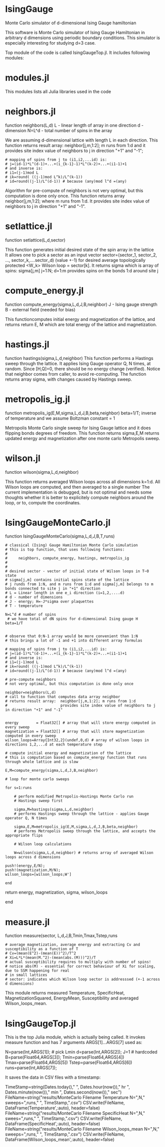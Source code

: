 # IsingGauge
Monte Carlo simulator of d-dimensional Ising Gauge hamiltonian

This software is Monte Carlo simulator of Ising Gauge Hamiltonian in arbitrary d dimensions using periodic boundary conditions.
This simulator is especially interesting for studying d=3 case.


Top module of the code is called IsingGaugeTop.jl. It includes following modules:

# modules.jl
This modules lists all Julia libraries used in the code


# neighbors.jl
function neighbors(L,d)
L - linear length of array in one direction
d - dimension
N=L^d - total number of spins in the array

We are assuming d-dimensional lattice with length L in each direction. This function returns result array:  neighbor[j,m,1:2]; m runs from 1:d and it provides site index value of neighbors to j in direction "+1" and "-1";

    # mapping of spins from j to (i1,i2,...id) is:
    # j=(id-1)*L^(d-1)+...+(i_{k-1}-1)*L^(k-2)+...+(i1-1)+1
    # and inverse is:
    # i1=(j-1)mod L
    # ik=round( ((j-1)mod L^k)/L^(k-1))
    # id=round((j-1)/L^(d-1)) # because (any)mod l^d =(any)
       
Algorithm for pre-compute of neighbors is not very optimal, but this computation is done only once. This function returns array neighbor[j,m,1:2]; 
where m runs from 1:d. It provides site index value of neighbors to j in direction "+1" and "-1".
    
# setlattice.jl
function setlattice(L,d,sector)

This function generates initial desired state of the spin array in the lattice    
It allows one to pick a sector as an input vector sector=(sector_1, sector_2, ..., sector_k,....sector_d) (value +-1) for desired average topologically protected <W_k> Wilson loop = sector[k]. It returns sigma which is array of spins:
sigma[j,m]  j=1:N; d=1:m provides spins on the bonds 1:d around site j
   

# compute_energy.jl
function compute_energy(sigma,L,d,J,B,neighbor)
J - Ising gauge strength
B - external field (needed for bias)

This functioncomputes initial energy and magnetization of the lattice, and returns return E, M which are total energy of the lattice and magnetization.

# hastings.jl
function hastings(sigma,L,d,neighbor)
This function performs a Hastings sweep through the lattice. It applies Ising Gauge operator Q,  N times, at random.
Since [H,Q]=0, there should be no energy change (verified). Notice that neighbor comes from caller, to avoid re-computing.
The function returns array sigma, with changes caused by Hastings sweep.
    

# metropolis_ig.jl
function metropolis_ig(E,M,sigma,L,d,J,B,beta,neighbor)
beta=1/T; inverse of temperature and we assume Boltzman constant = 1

Metropolis Monte Carlo single sweep for Ising Gauge lattice and it does flipping bonds degrees of freedom. This function returns sigma,E,M
returns updated energy and magnetization after one monte carlo Metropolis sweep.

# wilson.jl
function wilson(sigma,L,d,neighbor)
    
This function returns averaged Wilson loops across all dimensions k=1:d. All Wilson loops are computed, and then averaged to a single number
The current implementation is debugged, but is not optimal and needs some thoughts whether it is better to explicitely compute neighbors around the loop, or to, compute the coordinates.
    
# IsingGaugeMonteCarlo.jl
function IsingGaugeMonteCarlo(sigma,L,d,J,B,T,runs)
    
    
    # classical (Ising) Gauge Hamiltonian Monte Carlo simulation
    # this is top function, that uses following functions:
    #
    #     neighbors, compute_energy, hastings, metropolis_ig
    #     
    #
    # desired sector - vector of initial state of Wilson loops in T~0 state
    # sigma[j,m] contains initial spins state of the lattice
    # j runds from 1:N, and m runs from 1:d and sigma[j,m] belongs to m bonds connected to site j in "+1" direction
    # L = Linear length in one e_i direction (i=1,2,....d)
    # d - number of dimensions
    # J - energy; H=-J*sigma over plaquettes
    # T - temperature
    
    N=L^d # number of spins
     # we have total of dN spins for d-dimensional Ising gauge H
    beta=1/T

    
    # observe that 0:N-1 array would be more convenient than 1:N
    # this brings a lot of -1 and +1 into different array formulas
    
    # mapping of spins from j to (i1,i2,...id) is:
    # j=(id-1)*L^(d-1)+...+(i_{k-1}-1)*L^(k-2)+...+(i1-1)+1
    # and inverse is:
    # i1=(j-1)mod L
    # ik=round( ((j-1)mod L^k)/L^(k-1))
    # id=round((j-1)/L^(d-1)) # because (any)mod l^d =(any)
    
    # pre-compute neighbors
    # not very optimal, but this computation is done only once
    
    neighbor=neighbors(L,d) 
    # call to function that computes data array neighbor
    # returns result array:  neighbor[j,m,1:2]; m runs from 1:d
    #                        provides site index value of neighbors to j in direction "+1" and "-1"
       

    energy        = Float32[] # array that will store energy computed in every sweep
    magnetization = Float32[] # array that will store magnetization computed in every sweep
    wilson_loops=Array{Int32,2}(undef,0,d) # array of wilson loops in directions 1,2,...d at each temperature step
    
    # compute initial energy and magnetization of the lattice
    # this is computation based on compute_energy function that runs through whole lattice and is slow
    
    E,M=compute_energy(sigma,L,d,J,B,neighbor)

    # loop for monte carlo sweeps
    
    for s=1:runs
        
        # perform modified Metropolis-Hastings Monte Carlo run
        # Hastings sweep first
        
        sigma,M=hastings(sigma,L,d,neighbor)
        # performs Hastings sweep through the lattice - applies Gauge operator Q, N times
        
        sigma,E,M=metropolis_ig(E,M,sigma,L,d,J,B,beta,neighbor)
        # performs Metropolis sweep through the lattice, and accepts the appropriate flips

        # Wilson loop calculations
        
        W=wilson(sigma,L,d,neighbor) # returns array of averaged Wilson loops across d dimensions
            
    push!(energy,E/N);
    push!(magnetization,M/N);
    wilson_loops=[wilson_loops;W']
       
    end
    

    
    
   return energy, magnetization, sigma, wilson_loops
    
end


# measure.jl
function measure(sector, L,d,J,B,Tmin,Tmax,Tstep,runs

    # average magnetization, average energy and extracting Cv and susceptibility as a function of T
    # Cv=(mean(E^2)-(mean(E))^2)/T^2
    # Xi=L*L*(mean(M.^2)-(mean(abs.(M)))^2)/T 
    # actual susceptibility requires to multiply with number of spins!
    # notice abs(M) - essential for correct behaviour of Xi for scaling, due to SSM happening for real
    # in small lattices
    # sector: indicates which Wilson loop sector is addresssed (+-1 across d dimensions)
    
This module returns measured Temperature, SpecificHeat, MagnetizationSquared, EnergyMean, Susceptibility and averaged Wilson_loops_mean.

# IsingGaugeTop.jl
This is the top Julia module, which is actually being called. It invokes measure function
and has 7  arguments ARGS[1]...ARGS[7] used as:

N=parse(Int,ARGS[1]);   # pick Lmin
d=parse(Int,ARGS[2]);
J=1 # hardcoded
B=parse(Float64,ARGS[3]);
Tmin=parse(Float64,ARGS[4])
Tmax=parse(Float64,ARGS[5])
Tstep=parse(Float64,ARGS[6])
runs=parse(Int,ARGS[7]);

It saves the data in CSV files with a timestamp:

TimeStamp=string(Dates.today()," ", Dates.hour(now())," hr ", Dates.minute(now())," min ", Dates.second(now())," sec")
FileName=string("results/MonteCarlo Filename Temperature N=",N," sweeps=",runs," ", TimeStamp,".csv")
CSV.write(FileName,  DataFrame(Temperature',:auto), header=false)
FileName=string("results/MonteCarlo Filename SpecificHeat N=",N," swees=",runs," ", TimeStamp,".csv")
CSV.write(FileName,  DataFrame(SpecificHeat',:auto), header=false)
FileName=string("results/MonteCarlo Filename Wilson_loops_mean N=",N," sweeps=",runs," ", TimeStamp,".csv")
CSV.write(FileName,  DataFrame(Wilson_loops_mean',:auto), header=false)

